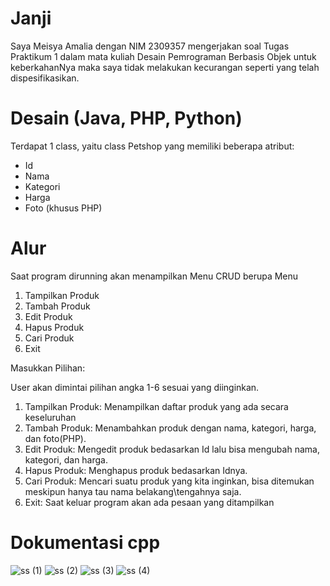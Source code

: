 # Janji
Saya Meisya Amalia dengan NIM 2309357 mengerjakan soal Tugas Praktikum 1
dalam mata kuliah Desain Pemrograman Berbasis Objek untuk keberkahanNya maka 
saya tidak melakukan kecurangan seperti yang telah dispesifikasikan.

# Desain (Java, PHP, Python)
Terdapat 1 class, yaitu class Petshop yang memiliki beberapa atribut:
- Id
- Nama
- Kategori
- Harga
- Foto (khusus PHP)

# Alur
Saat program dirunning akan menampilkan Menu CRUD berupa
Menu
 1. Tampilkan Produk
 2. Tambah Produk
 3. Edit Produk
 4. Hapus Produk
 5. Cari Produk
 6. Exit
        
 Masukkan Pilihan: 

User akan dimintai pilihan angka 1-6 sesuai yang diinginkan.
 1. Tampilkan Produk: Menampilkan daftar produk yang ada secara keseluruhan
 2. Tambah Produk: Menambahkan produk dengan nama, kategori, harga, dan foto(PHP).
 3. Edit Produk: Mengedit produk bedasarkan Id lalu bisa mengubah nama, kategori, dan harga.
 4. Hapus Produk: Menghapus produk bedasarkan Idnya.
 5. Cari Produk: Mencari suatu produk yang kita inginkan, bisa ditemukan meskipun hanya tau nama belakang\tengahnya saja.
 6. Exit: Saat keluar program akan ada pesaan yang ditampilkan
    
# Dokumentasi cpp
![ss (1)](https://github.com/user-attachments/assets/430099f8-67e3-439d-987d-b3bcdf49e93a)
![ss (2)](https://github.com/user-attachments/assets/2b0fcb44-0f0f-4804-a14c-e6bfb2059b16)
![ss (3)](https://github.com/user-attachments/assets/744232a4-9165-45c5-a81b-34afd7952bd8)
![ss (4)](https://github.com/user-attachments/assets/8531d5a9-f38f-415b-9a52-b3458aa50e10)
